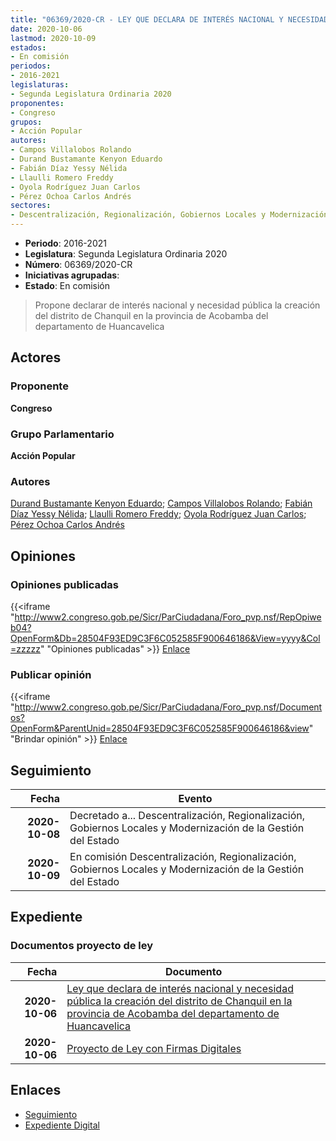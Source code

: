 ```yaml
---
title: "06369/2020-CR - LEY QUE DECLARA DE INTERÉS NACIONAL Y NECESIDAD PÚBLICA LA CREACIÓN DEL DISTRITO DE CHANQUIL EN LA PROVINCIA DE ACOBAMBA DEL DEPARTAMENTO DE HUANCAVELICA"
date: 2020-10-06
lastmod: 2020-10-09
estados:
- En comisión
periodos:
- 2016-2021
legislaturas:
- Segunda Legislatura Ordinaria 2020
proponentes:
- Congreso
grupos:
- Acción Popular
autores:
- Campos Villalobos Rolando
- Durand Bustamante Kenyon Eduardo
- Fabián Díaz Yessy Nélida
- Llaulli Romero Freddy
- Oyola Rodríguez Juan Carlos
- Pérez Ochoa Carlos Andrés
sectores:
- Descentralización, Regionalización, Gobiernos Locales y Modernización de la Gestión del Estado
---
```

- **Periodo**: 2016-2021
- **Legislatura**: Segunda Legislatura Ordinaria 2020
- **Número**: 06369/2020-CR
- **Iniciativas agrupadas**: 
- **Estado**: En comisión

> Propone declarar de interés nacional y necesidad pública la creación del distrito de Chanquil en la provincia de Acobamba del departamento de Huancavelica


## Actores

### Proponente

**Congreso**

### Grupo Parlamentario

**Acción Popular**

### Autores

[Durand Bustamante Kenyon Eduardo](mailto:mailto:kdurand@congreso.gob.pe); [Campos Villalobos Rolando](mailto:mailto:r_campos@congreso.gob.pe); [Fabián Díaz Yessy Nélida](mailto:mailto:yfabian@congreso.gob.pe); [Llaulli Romero Freddy](mailto:mailto:fllaulli@congreso.gob.pe); [Oyola Rodríguez Juan Carlos](mailto:mailto:joyola@congreso.gob.pe); [Pérez Ochoa Carlos Andrés](mailto:mailto:cperezo@congreso.gob.pe)

## Opiniones

### Opiniones publicadas

{{<iframe "http://www2.congreso.gob.pe/Sicr/ParCiudadana/Foro_pvp.nsf/RepOpiweb04?OpenForm&Db=28504F93ED9C3F6C052585F900646186&View=yyyy&Col=zzzzz" "Opiniones publicadas" >}}
[Enlace](http://www2.congreso.gob.pe/Sicr/ParCiudadana/Foro_pvp.nsf/RepOpiweb04?OpenForm&Db=28504F93ED9C3F6C052585F900646186&View=yyyy&Col=zzzzz)

### Publicar opinión

{{<iframe "http://www2.congreso.gob.pe/Sicr/ParCiudadana/Foro_pvp.nsf/Documentos?OpenForm&ParentUnid=28504F93ED9C3F6C052585F900646186&view" "Brindar opinión" >}}
[Enlace](http://www2.congreso.gob.pe/Sicr/ParCiudadana/Foro_pvp.nsf/Documentos?OpenForm&ParentUnid=28504F93ED9C3F6C052585F900646186&view)


## Seguimiento

| Fecha | Evento |
|------:|--------|
| **2020-10-08** | Decretado a... Descentralización, Regionalización, Gobiernos Locales y Modernización de la Gestión del Estado |
| **2020-10-09** | En comisión Descentralización, Regionalización, Gobiernos Locales y Modernización de la Gestión del Estado |

## Expediente

### Documentos proyecto de ley

| Fecha | Documento |
|------:|-----------|
| **2020-10-06** | [Ley que declara de interés nacional y necesidad pública la creación del distrito de Chanquil en la provincia de Acobamba del departamento de Huancavelica](http://www.leyes.congreso.gob.pe/Documentos/2016_2021/Proyectos_de_Ley_y_de_Resoluciones_Legislativas/PL06369-20201006.pdf) |
| **2020-10-06** | [Proyecto de Ley con Firmas Digitales](http://www.leyes.congreso.gob.pe/Documentos/2016_2021/Proyectos_de_Ley_y_de_Resoluciones_Legislativas/Proyectos_Firmas_digitales/PL06369.pdf) |

## Enlaces

- [Seguimiento](http://www2.congreso.gob.pe/Sicr/TraDocEstProc/CLProLey2016.nsf/f7fff46988ca05b1052578e100829cc7/0bcebab6fa72c383052585fa0020368f?OpenDocument)
- [Expediente Digital](http://www2.congreso.gob.pe/Sicr/TraDocEstProc/Expvirt_2011.nsf/visbusqptramdoc1621/06369?opendocument)


